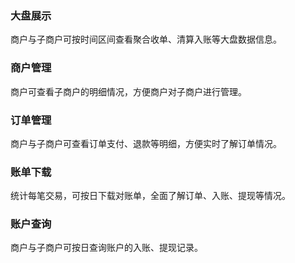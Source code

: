 ### 大盘展示
商户与子商户可按时间区间查看聚合收单、清算入账等大盘数据信息。

### 商户管理
商户可查看子商户的明细情况，方便商户对子商户进行管理。

### 订单管理
商户与子商户可查看订单支付、退款等明细，方便实时了解订单情况。

### 账单下载
统计每笔交易，可按日下载对账单，全面了解订单、入账、提现等情况。

### 账户查询
商户与子商户可按日查询账户的入账、提现记录。
